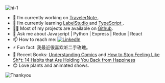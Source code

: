
![hi-1](https://github.com/Shununit6/Shununit6/assets/29720392/5650abd0-ff50-4563-932c-43cabf11c6f9)


- 🔭 I’m currently working on [TravelerNote ](https://github.com/Shununit6/TravelerNote).
- 🌱 I’m currently learning [LabelStudio ](https://labelstud.io/) and [TypeScript ](https://www.typescriptlang.org/).
- 👨‍💻 Most of my projects are available on [Github]().
- 💬 Ask me about Javascript | Python | Express | Redux | React
- 📫 How to reach me: [![LinkedIn](https://img.shields.io/badge/linkedin-%230077B5.svg?style=for-the-badge&logo=linkedin&logoColor=white)](https://www.linkedin.com/in/shun-xu-a0895918b/)
- ⚡ Fun fact: 我最近很喜欢听二手玫瑰。
- 📖 Recent Books: [Understanding Comics](https://scottmccloud.com/2-print/1-uc/) and [How to Stop Feeling Like Sh*t: 14 Habits that Are Holding You Back from Happiness](https://www.barnesandnoble.com/w/how-to-stop-feeling-like-sh-t-andrea-owen/1126365131)
- 😊 Love plants and animated shows.

![Thankyou](https://github.com/Shununit6/Shununit6/assets/29720392/4994df5e-a2cf-4678-99ea-e2af788b3105)


<!--
**Shununit6/Shununit6** is a ✨ _special_ ✨ repository because its `README.md` (this file) appears on your GitHub profile.

Here are some ideas to get you started:

- 🔭 I’m currently working on ...
- 🌱 I’m currently learning ...
- 👯 I’m looking to collaborate on ...
- 🤔 I’m looking for help with ...
- 💬 Ask me about ...
- 📫 How to reach me: ...
- 😄 Pronouns: ...
- ⚡ Fun fact: ...
<img src="{https://img.shields.io/badge/Gmail-D14836?style=for-the-badge&logo=gmail&logoColor=white}" />
![image]({https://img.shields.io/badge/Gmail-D14836?style=for-the-badge&logo=gmail&logoColor=white})
-->
